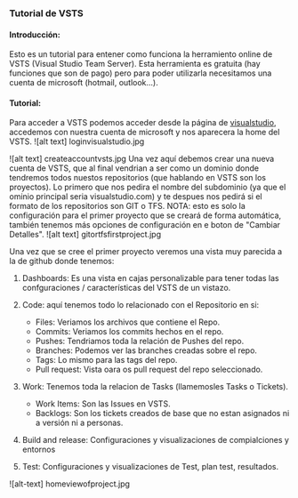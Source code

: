 ### Tutorial de VSTS

#### Introducción:

Esto es un tutorial para entener como funciona la herramiento online de VSTS (Visual Studio Team Server).
Esta herramienta es gratuita (hay funciones que son de pago) pero para poder utilizarla necesitamos una cuenta de microsoft (hotmail, outlook...).

#### Tutorial:

Para acceder a VSTS podemos acceder desde la página de [visualstudio](www.visualstudio.com), accedemos con nuestra cuenta de microsoft y nos aparecera la home del VSTS.
![alt text] loginvisualstudio.jpg

![alt text] createaccountvsts.jpg
Una vez aquí debemos crear una nueva cuenta de VSTS, que al final vendrian a ser como un dominio donde tendremos todos nuestos repositorios (que hablando en VSTS son los proyectos).
Lo primero que nos pedira el nombre del subdominio (ya que el ominio principal seria visualstudio.com) y te despues nos pedirá si el formato de los repositorios son GIT o TFS.
NOTA: esto es solo la configuración para el primer proyecto que se creará de forma automática, también tenemos más opciones de configuración en e boton de "Cambiar Detalles".
![alt text] gitortfsfirstproject.jpg


Una vez que se cree el primer proyecto veremos una vista muy parecida a la de github donde tenemos:

1. Dashboards: Es una vista en cajas personalizable para tener todas las confguraciones / características del VSTS de un vistazo.


2. Code: aquí tenemos todo lo relacionado con el Repositorio en si:
    * Files: Veriamos los archivos que contiene el Repo.
    * Commits: Veriamos los commits hechos en el repo.
    * Pushes: Tendriamos toda la relación de Pushes del repo.
    * Branches: Podemos ver las branches creadas sobre el repo.
    * Tags: Lo mismo para las tags del repo.
    * Pull request: Vista oara os pull request del repo seleccionado.

3. Work: Tenemos toda la relacion de Tasks (llamemosles Tasks o Tickets).
    * Work Items: Son las Issues en VSTS.
    * Backlogs: Son los tickets creados de base que no estan asignados ni a versión ni a personas.

4. Build and release: Configuraciones y visualizaciones de compialciones y entornos

5. Test: Configuraciones y visualizaciones de Test, plan test, resultados.

![alt-text] homeviewofproject.jpg


